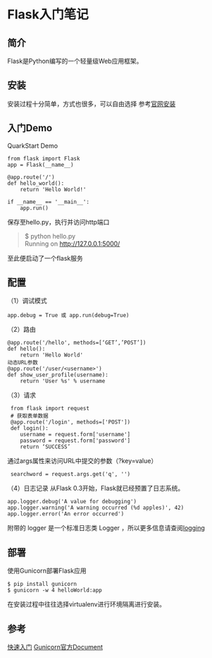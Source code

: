 # Flask入门笔记
## 简介
Flask是Python编写的一个轻量级Web应用框架。

## 安装
安装过程十分简单，方式也很多，可以自由选择
参考[官网安装](http://docs.jinkan.org/docs/flask/installation.html#installation)

## 入门Demo
QuarkStart Demo

	from flask import Flask
	app = Flask(__name__)
	
	@app.route('/')
	def hello_world():
		return 'Hello World!'
	
	if __name__ == '__main__':
		app.run()

保存至hello.py，执行并访问http端口

> $ python hello.py    
> Running on http://127.0.0.1:5000/

至此便启动了一个flask服务

## 配置
（1）调试模式

	app.debug = True 或 app.run(debug=True)

（2）路由

	@app.route('/hello', methods=[‘GET’,’POST’])
	def hello():
		return 'Hello World'
	动态URL参数
	@app.route('/user/<username>')
	def show_user_profile(username):
		return 'User %s' % username

（3）请求

	 from flask import request
	 # 获取表单数据
	 @app.route('/login', methods=['POST'])
	 def login():
		username = request.form['username']
		password = request.form['password']
		return ‘SUCCESS’

通过args属性来访问URL中提交的参数（?key=value）

	 searchword = request.args.get('q', '')

（4）日志记录
从Flask 0.3开始，Flask就已经预置了日志系统。

	app.logger.debug('A value for debugging')
	app.logger.warning('A warning occurred (%d apples)', 42)
	app.logger.error('An error occurred')

附带的 logger 是一个标准日志类 Logger ，所以更多信息请查阅[logging](https://docs.python.org/3/library/logging.html)

## 部署
使用Gunicorn部署Flask应用

	$ pip install gunicorn
	$ gunicorn -w 4 helloWorld:app

在安装过程中往往选择virtualenv进行环境隔离进行安装。

## 参考
[快速入门](http://docs.jinkan.org/docs/flask/quickstart.html#quickstart)
[Gunicorn官方Document](http://docs.gunicorn.org/en/stable/)


